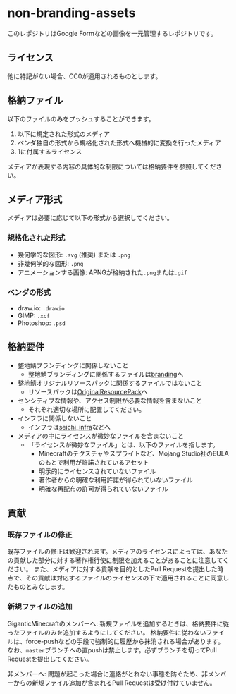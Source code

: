 # non-branding-assets
このレポジトリはGoogle Formなどの画像を一元管理するレポジトリです。

## ライセンス
他に特記がない場合、CC0が適用されるものとします。

## 格納ファイル
以下のファイルのみをプッシュすることができます。
1. 以下に規定された形式のメディア
2. ベンダ独自の形式から規格化された形式へ機械的に変換を行ったメディア
3. 1に付属するライセンス

メディアが表現する内容の具体的な制限については格納要件を参照してください。

## メディア形式
メディアは必要に応じて以下の形式から選択してください。

### 規格化された形式
* 幾何学的な図形: `.svg` (推奨) または `.png`
* 非幾何学的な図形: `.png`
* アニメーションする画像: APNGが格納された`.png`または`.gif`

### ベンダの形式
* draw.io: `.drawio`
* GIMP: `.xcf`
* Photoshop: `.psd`

## 格納要件
* 整地鯖ブランディングに関係しないこと
  * 整地鯖ブランディングに関係するファイルは[branding](https://github.com/GiganticMinecraft/branding)へ
* 整地鯖オリジナルリソースパックに関係するファイルではないこと
  * リソースパックは[OriginalResourcePack](https://github.com/GiganticMinecraft/OriginalResourcePack/)へ
* センシティブな情報や、アクセス制限が必要な情報を含まないこと
  * それぞれ適切な場所に配置してください。
* インフラに関係しないこと
  * インフラは[seichi_infra](https://github.com/GiganticMinecraft/seichi_infra/)などへ
* メディアの中にライセンスが微妙なファイルを含まないこと
  * 「ライセンスが微妙なファイル」とは、以下のファイルを指します。
    * Minecraftのテクスチャやスプライトなど、Mojang Studio社のEULAのもとで利用が許諾されているアセット
    * 明示的にライセンスされていないファイル
    * 著作者からの明確な利用許諾が得られていないファイル
    * 明確な再配布の許可が得られていないファイル

## 貢献
### 既存ファイルの修正
既存ファイルの修正は歓迎されます。メディアのライセンスによっては、あなたの貢献した部分に対する著作権行使に制限を加えることがあることに注意してください。
また、メディアに対する貢献を目的としたPull Requestを提出した時点で、その貢献は対応するファイルのライセンスの下で適用されることに同意したものとみなします。

### 新規ファイルの追加
GiganticMinecraftのメンバーへ:
新規ファイルを追加するときは、格納要件に従ったファイルのみを追加するようにしてください。
格納要件に従わないファイルは、force-pushなどの手段で強制的に履歴から抹消される場合があります。
なお、`master`ブランチへの直pushは禁止します。必ずブランチを切ってPull Requestを提出してください。

非メンバーへ:
問題が起こった場合に連絡がとれない事態を防ぐため、非メンバーからの新規ファイル追加が含まれるPull Requestは受け付けていません。
